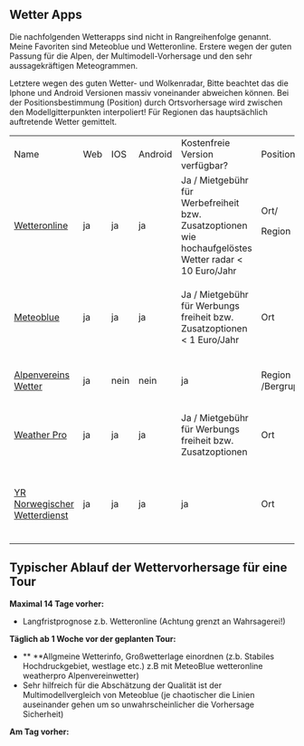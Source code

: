 ## Wetter Apps 

Die nachfolgenden Wetterapps sind nicht in Rangreihenfolge genannt. Meine Favoriten sind Meteoblue und Wetteronline. Erstere wegen der guten Passung für die Alpen, der Multimodell-Vorhersage und den sehr aussagekräftigen Meteogrammen. 

Letztere wegen des guten Wetter- und Wolkenradar, Bitte beachtet das die Iphone und Android Versionen massiv voneinander abweichen können. Bei der Positionsbestimmung (Position) durch Ortsvorhersage wird zwischen den Modellgitterpunkten interpoliert! Für Regionen das hauptsächlich auftretende Wetter gemittelt. 


<table>
  <tr>
   <td>Name
   </td>
   <td>Web
   </td>
   <td>IOS 
   </td>
   <td>Android
   </td>
   <td>Kostenfreie Version verfügbar?
   </td>
   <td>Position
   </td>
   <td>Pros
   </td>
   <td>Cons
   </td>
  </tr>
  <tr>
   <td><a href="https://www.wetteronline.de/">Wetteronline</a>
   </td>
   <td>ja
   </td>
   <td>ja
   </td>
   <td>ja
   </td>
   <td>Ja / Mietgebühr für Werbefreiheit bzw. Zusatzoptionen wie hochaufgelöstes Wetter radar  < 10 Euro/Jahr
   </td>
   <td>Ort/
<p>
Region
   </td>
   <td>Gute Visualisierung der wesentlichen Elemente Gutes Wetter/Niederschlagsradar
   </td>
   <td>Kein Multimodell keine Modelltransparanz Vorhersagequalität im letzen Jahr (Stand 2018) schwankend insbesondere in komplexeren Wettersituationen im Gebirge
   </td>
  </tr>
  <tr>
   <td><a href="https://www.meteoblue.com">Meteoblue</a>
   </td>
   <td>ja
   </td>
   <td>ja
   </td>
   <td>ja
   </td>
   <td>Ja / Mietgebühr für Werbungs freiheit bzw. Zusatzoptionen < 1 Euro/Jahr
   </td>
   <td>Ort
   </td>
   <td>Klare Darstellung 
<p>
Lokales wetterradar
<p>
Multimodell und meteogramme
   </td>
   <td>Vorhersagequalität für den Alpenraum sehr gut 
<p>
Multimodellabgleich zur Einschätzung der vorhersage
   </td>
  </tr>
  <tr>
   <td><a href="https://www.alpenverein.de/DAV-Services/Bergwetter">Alpenvereins Wetter</a>
   </td>
   <td>ja
   </td>
   <td>nein
   </td>
   <td>nein
   </td>
   <td>ja
   </td>
   <td>Region /Bergruppen
   </td>
   <td>Textformat mit übersichtlichen einfachen Karten. Telefonabruf kostenpflichtig
   </td>
   <td>Keine einfache Ortssuche kein übersichtlicher Wetterverlauf
   </td>
  </tr>
  <tr>
   <td><a href="http://www.wetter24.de/">Weather Pro</a>
   </td>
   <td>ja
   </td>
   <td>ja
   </td>
   <td>ja
   </td>
   <td>Ja / Mietgebühr für Werbungs freiheit bzw. Zusatzoptionen
   </td>
   <td>Ort
   </td>
   <td>Umfassende Infos für alle Orte und POIs gute allgemeine Vorhersage, anschauliche Meteogramme
   </td>
   <td>Viele Zusatzinfos nur im Bezahlprogramm, Eingeschränkte vergleichsmöglichkeiten
   </td>
  </tr>
  <tr>
   <td><a href="https://www.yr.no/?spr=eng">YR Norwegischer Wetterdienst</a>
   </td>
   <td>ja
   </td>
   <td>ja
   </td>
   <td>ja
   </td>
   <td>ja
   </td>
   <td>Ort
   </td>
   <td>Grafisch anschauliche Meteogramme und Listen
<p>
Gute vorhersage für Nordeuropa und im Winter für die Alpen
   </td>
   <td>Etwas unübersichtliche Apps, Eingeschränkte Vergleichsmöglichkeiten
   </td>
  </tr>
</table>





## Typischer Ablauf der Wettervorhersage für eine Tour

**Maximal 14 Tage vorher:**



*    Langfristprognose z.b. Wetteronline (Achtung grenzt an Wahrsagerei!)

**Täglich ab 1 Woche vor der geplanten Tour:**



*   ** **Allgmeine Wetterinfo, Großwetterlage einordnen (z.b. Stabiles Hochdruckgebiet, westlage etc.) z.B mit MeteoBlue wetteronline weatherpro Alpenvereinwetter)
*    Sehr hilfreich für die Abschätzung der Qualität ist der Multimodellvergleich von Meteoblue (je chaotischer die Linien auseinander gehen um so unwahrscheinlicher die Vorhersage Sicherheit)

**Am Tag vorher:** 